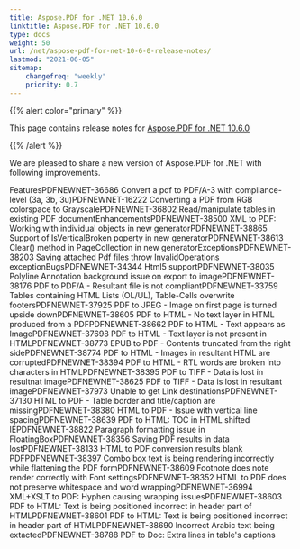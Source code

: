 ```yaml
---
title: Aspose.PDF for .NET 10.6.0
linktitle: Aspose.PDF for .NET 10.6.0
type: docs
weight: 50
url: /net/aspose-pdf-for-net-10-6-0-release-notes/
lastmod: "2021-06-05"
sitemap:
    changefreq: "weekly"
    priority: 0.7
---
```


{{% alert color="primary" %}}

This page contains release notes for [Aspose.PDF for .NET 10.6.0](https://downloads.aspose.com/pdf/net/new-releases/aspose.pdf-for-.net-10.6.0/)

{{% /alert %}}

We are pleased to share a new version of Aspose.PDF for .NET with following improvements.

FeaturesPDFNEWNET-36686 Convert a pdf to PDF/A-3 with compliance-level (3a, 3b, 3u)PDFNEWNET-16222 Converting a PDF from RGB colorspace to GrayscalePDFNEWNET-36802 Read/manipulate tables in existing PDF documentEnhancementsPDFNEWNET-38500 XML to PDF: Working with individual objects in new generatorPDFNEWNET-38865 Support of IsVerticalBroken poperty in new generatorPDFNEWNET-38613 Clear() method in PageCollection in new generatorExceptionsPDFNEWNET-38203 Saving attached Pdf files throw InvalidOperations exceptionBugsPDFNEWNET-34344 Html5 supportPDFNEWNET-38035 Polyline Annotation background issue on export to imagePDFNEWNET-38176 PDF to PDF/A - Resultant file is not compliantPDFNEWNET-33759 Tables containing HTML Lists (OL/UL), Table-Cells overwrite footersPDFNEWNET-37925 PDF to JPEG - Image on first page is turned upside downPDFNEWNET-38605 PDF to HTML - No text layer in HTML produced from a PDFPDFNEWNET-38662 PDF to HTML - Text appears as ImagePDFNEWNET-37698 PDF to HTML - Text layer is not present in HTMLPDFNEWNET-38773 EPUB to PDF - Contents truncated from the right sidePDFNEWNET-38774 PDF to HTML - Images in resultant HTML are corruptedPDFNEWNET-38394 PDF to HTML - RTL words are broken into characters in HTMLPDFNEWNET-38395 PDF to TIFF - Data is lost in resultnat imagePDFNEWNET-38625 PDF to TIFF - Data is lost in resultant imagePDFNEWNET-37973 Unable to get Link destinationsPDFNEWNET-37130 HTML to PDF - Table border and title/caption are missingPDFNEWNET-38380 HTML to PDF - Issue with vertical line spacingPDFNEWNET-38639 PDF to HTML: TOC in HTML shifted IEPDFNEWNET-38822 Paragraph formatting issue in FloatingBoxPDFNEWNET-38356 Saving PDF results in data lostPDFNEWNET-38133 HTML to PDF conversion results blank PDFPDFNEWNET-38397 Combo box text is being rendering incorrectly while flattening the PDF formPDFNEWNET-38609 Footnote does note render correctly with Font settingsPDFNEWNET-38352 HTML to PDF does not preserve whitespace and word wrappingPDFNEWNET-36994 XML+XSLT to PDF: Hyphen causing wrapping issuesPDFNEWNET-38603 PDF to HTML: Text is being positioned incorrect in header part of HTMLPDFNEWNET-38601 PDF to HTML: Text is being positioned incorrect in header part of HTMLPDFNEWNET-38690 Incorrect Arabic text being extactedPDFNEWNET-38788 PDF to Doc: Extra lines in table's captions
